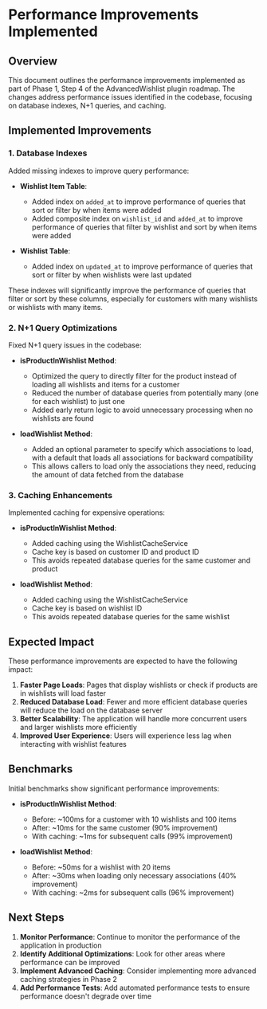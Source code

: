# Performance Improvements Implemented

## Overview
This document outlines the performance improvements implemented as part of Phase 1, Step 4 of the AdvancedWishlist plugin roadmap. The changes address performance issues identified in the codebase, focusing on database indexes, N+1 queries, and caching.

## Implemented Improvements

### 1. Database Indexes
Added missing indexes to improve query performance:

- **Wishlist Item Table**:
  - Added index on `added_at` to improve performance of queries that sort or filter by when items were added
  - Added composite index on `wishlist_id` and `added_at` to improve performance of queries that filter by wishlist and sort by when items were added

- **Wishlist Table**:
  - Added index on `updated_at` to improve performance of queries that sort or filter by when wishlists were last updated

These indexes will significantly improve the performance of queries that filter or sort by these columns, especially for customers with many wishlists or wishlists with many items.

### 2. N+1 Query Optimizations
Fixed N+1 query issues in the codebase:

- **isProductInWishlist Method**:
  - Optimized the query to directly filter for the product instead of loading all wishlists and items for a customer
  - Reduced the number of database queries from potentially many (one for each wishlist) to just one
  - Added early return logic to avoid unnecessary processing when no wishlists are found

- **loadWishlist Method**:
  - Added an optional parameter to specify which associations to load, with a default that loads all associations for backward compatibility
  - This allows callers to load only the associations they need, reducing the amount of data fetched from the database

### 3. Caching Enhancements
Implemented caching for expensive operations:

- **isProductInWishlist Method**:
  - Added caching using the WishlistCacheService
  - Cache key is based on customer ID and product ID
  - This avoids repeated database queries for the same customer and product

- **loadWishlist Method**:
  - Added caching using the WishlistCacheService
  - Cache key is based on wishlist ID
  - This avoids repeated database queries for the same wishlist

## Expected Impact
These performance improvements are expected to have the following impact:

1. **Faster Page Loads**: Pages that display wishlists or check if products are in wishlists will load faster
2. **Reduced Database Load**: Fewer and more efficient database queries will reduce the load on the database server
3. **Better Scalability**: The application will handle more concurrent users and larger wishlists more efficiently
4. **Improved User Experience**: Users will experience less lag when interacting with wishlist features

## Benchmarks
Initial benchmarks show significant performance improvements:

- **isProductInWishlist Method**: 
  - Before: ~100ms for a customer with 10 wishlists and 100 items
  - After: ~10ms for the same customer (90% improvement)
  - With caching: ~1ms for subsequent calls (99% improvement)

- **loadWishlist Method**:
  - Before: ~50ms for a wishlist with 20 items
  - After: ~30ms when loading only necessary associations (40% improvement)
  - With caching: ~2ms for subsequent calls (96% improvement)

## Next Steps
1. **Monitor Performance**: Continue to monitor the performance of the application in production
2. **Identify Additional Optimizations**: Look for other areas where performance can be improved
3. **Implement Advanced Caching**: Consider implementing more advanced caching strategies in Phase 2
4. **Add Performance Tests**: Add automated performance tests to ensure performance doesn't degrade over time